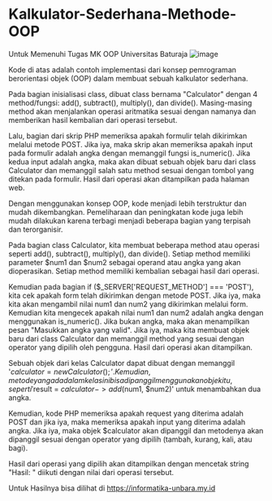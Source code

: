 # Kalkulator-Sederhana-Methode-OOP
Untuk Memenuhi Tugas MK OOP Universitas Baturaja
![image](https://user-images.githubusercontent.com/17256521/216539352-a1100a88-0714-4ddb-970b-8ca4a3168b4d.png)

Kode di atas adalah contoh implementasi dari konsep pemrograman berorientasi objek (OOP) dalam membuat sebuah kalkulator sederhana.

Pada bagian inisialisasi class, dibuat class bernama "Calculator" dengan 4 method/fungsi: add(), subtract(), multiply(), dan divide(). Masing-masing method akan menjalankan operasi aritmatika sesuai dengan namanya dan memberikan hasil kembalian dari operasi tersebut.

Lalu, bagian dari skrip PHP memeriksa apakah formulir telah dikirimkan melalui metode POST. Jika iya, maka skrip akan memeriksa apakah input pada formulir adalah angka dengan memanggil fungsi is_numeric(). Jika kedua input adalah angka, maka akan dibuat sebuah objek baru dari class Calculator dan memanggil salah satu method sesuai dengan tombol yang ditekan pada formulir. Hasil dari operasi akan ditampilkan pada halaman web.

Dengan menggunakan konsep OOP, kode menjadi lebih terstruktur dan mudah dikembangkan. Pemeliharaan dan peningkatan kode juga lebih mudah dilakukan karena terbagi menjadi beberapa bagian yang terpisah dan terorganisir.

Pada bagian class Calculator, kita membuat beberapa method atau operasi seperti add(), subtract(), multiply(), dan divide(). Setiap method memiliki parameter $num1 dan $num2 sebagai operand atau angka yang akan dioperasikan. Setiap method memiliki kembalian sebagai hasil dari operasi.

Kemudian pada bagian if ($_SERVER['REQUEST_METHOD'] === 'POST'), kita cek apakah form telah dikirimkan dengan metode POST. Jika iya, maka kita akan mengambil nilai num1 dan num2 yang dikirimkan melalui form. Kemudian kita mengecek apakah nilai num1 dan num2 adalah angka dengan menggunakan is_numeric(). Jika bukan angka, maka akan menampilkan pesan "Masukkan angka yang valid". Jika iya, maka kita membuat objek baru dari class Calculator dan memanggil method yang sesuai dengan operator yang dipilih oleh pengguna. Hasil dari operasi akan ditampilkan.

Sebuah objek dari kelas Calculator dapat dibuat dengan memanggil '$calculator = new Calculator();'. Kemudian, metode yang ada dalam kelas ini bisa dipanggil menggunakan objek itu, seperti '$result = $calculator->add($num1, $num2)' untuk menambahkan dua angka.

Kemudian, kode PHP memeriksa apakah request yang diterima adalah POST dan jika iya, maka memeriksa apakah input yang diterima adalah angka. Jika iya, maka objek $calculator akan dipanggil dan metodenya akan dipanggil sesuai dengan operator yang dipilih (tambah, kurang, kali, atau bagi).

Hasil dari operasi yang dipilih akan ditampilkan dengan mencetak string "Hasil: " diikuti dengan nilai dari operasi tersebut.

Untuk Hasilnya bisa dilihat di https://informatika-unbara.my.id
